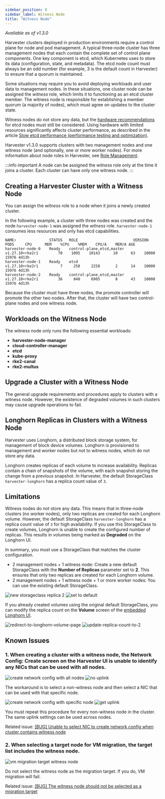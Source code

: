 ```yaml
---
sidebar_position: 8
sidebar_label: Witness Node
title: "Witness Node"
---
```


<head>
  <link rel="canonical" href="https://docs.harvesterhci.io/v1.1/advanced/witness/"/>
</head>

_Available as of v1.3.0_

Harvester clusters deployed in production environments require a control plane for node and pod management. A typical three-node cluster has three management nodes that each contain the complete set of control plane components. One key component is etcd, which Kubernetes uses to store its data (configuration, state, and metadata). The etcd node count must always be an odd number (for example, 3 is the default count in Harvester) to ensure that a quorum is maintained.

Some situations may require you to avoid deploying workloads and user data to management nodes. In these situations, one cluster node can be assigned the *witness* role, which limits it to functioning as an etcd cluster member. The witness node is responsible for establishing a member quorum (a majority of nodes), which must agree on updates to the cluster state.

Witness nodes do not store any data, but the [hardware recommendations](https://etcd.io/docs/v3.3/op-guide/hardware/) for etcd nodes must still be considered. Using hardware with limited resources significantly affects cluster performance, as described in the article [Slow etcd performance (performance testing and optimization)](https://www.suse.com/support/kb/doc/?id=000020100). 

Harvester v1.3.0 supports clusters with two management nodes and one witness node (and optionally, one or more worker nodes). For more information about node roles in Harvester, see [Role Management](../host/host.md#role-management).


:::info important
A node can be assigned the *witness* role only at the time it joins a cluster. Each cluster can have only one witness node.
:::

## Creating a Harvester Cluster with a Witness Node

You can assign the *witness* role to a node when it joins a newly created cluster.

In the following example, a cluster with three nodes was created and the node `harvester-node-1` was assigned the *witness* role. `harvester-node-1` consumes less resources and only has etcd capabilities.

```
NAME↑               STATUS   ROLE                         VERSION               PODS     CPU      MEM    %CPU    %MEM    CPU/A    MEM/A AGE        
harvester-node-0    Ready    control-plane,etcd,master    v1.27.10+rke2r1         70    1095    10143      10      63    10000    15976 4d13h      
harvester-node-1    Ready    etcd                         v1.27.10+rke2r1          7     258     2258       2      14    10000    15976 4d13h      
harvester-node-2    Ready    control-plane,etcd,master    v1.27.10+rke2r1         36     840     6905       8      43    10000    15976 4d13h      
```

Because the cluster must have three nodes, the promote controller will promote the other two nodes. After that, the cluster will have two control-plane nodes and one witness node.

## Workloads on the Witness Node

The witness node only runs the following essential workloads:
- **harvester-node-manager**
- **cloud-controller-manager**
- **etcd**
- **kube-proxy**
- **rke2-canal**
- **rke2-multus**

## Upgrade a Cluster with a Witness Node

The general upgrade requirements and procedures apply to clusters with a witness node. However, the existence of degraded volumes in such clusters may cause upgrade operations to fail. 

## Longhorn Replicas in Clusters with a Witness Node

Harvester uses Longhorn, a distributed block storage system, for management of block device volumes. Longhorn is provisioned to management and worker nodes but not to witness nodes, which do not store any data.

Longhorn creates replicas of each volume to increase availability. Replicas contain a chain of snapshots of the volume, with each snapshot storing the change from a previous snapshot. In Harvester, the default StorageClass `harvester-longhorn` has a replica count value of `3`.

## Limitations

Witness nodes do not store any data. This means that in three-node clusters (no worker nodes), only two replicas are created for each Longhorn volume. However, the default StorageClass `harvester-longhorn` has a replica count value of `3` for high availability. If you use this StorageClass to create volumes, Longhorn is unable to create the configured number of replicas. This results in volumes being marked as **Degraded** on the Longhorn UI.

In summary, you must use a StorageClass that matches the cluster configuration.

- 2 management nodes + 1 witness node: Create a new default StorageClass with the **Number of Replicas** parameter set to **2**. This ensures that only two replicas are created for each Longhorn volume.
- 2 management nodes + 1 witness node + 1 or more worker nodes: You can use the existing default StorageClass.
  
![new storageclass replica 2](/img/v1.3/advanced/new-storageclass-rep-2.png)
![set to default](/img/v1.3/advanced/set-to-default-sc.png)

If you already created volumes using the original default StorageClass, you can modify the replica count on the **Volume** screen of the [embedded Longhorn UI](../troubleshooting/harvester/#access-embedded-rancher-and-longhorn-dashboards).

![redirect-to-longhorn-volume-page](/img/v1.3/advanced/redirect-to-longhorn-vol-page.png)
![update-replica-count-to-2](/img/v1.3/advanced/update-replica-2.png)

## Known Issues

### 1. When creating a cluster with a witness node, the **Network Config: Create** screen on the Harvester UI is unable to identify any NICs that can be used with all nodes.

  ![create network config with all nodes](/img/v1.3/advanced/create-policy-with-all-nodes.png)
  ![no uplink](/img/v1.3/advanced/no-uplink.png)

  The workaround is to select a non-witness node and then select a NIC that can be used with that specific node.

  ![create network config with specific node](/img/v1.3/advanced/create-policy-with-specific-node.png)
  ![get uplink](/img/v1.3/advanced/get-uplink.png)

You must repeat this procedure for every non-witness node in the cluster. The same uplink settings can be used across nodes.

  Related issue: [[BUG] Unable to select NIC to create network config when cluster contains witness node](https://github.com/harvester/harvester/issues/5325)

### 2. When selecting a target node for VM migration, the target list includes the witness node.

![vm migration target witness node](/img/v1.3/advanced/vm-migration-witness-node.png)

Do not select the witness node as the migration target. If you do, VM migration will fail.

  Related issue: [[BUG] The witness node should not be selected as a migration target](https://github.com/harvester/harvester/issues/5338)